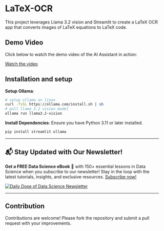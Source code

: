 # LaTeX-OCR

This project leverages Llama 3.2 vision and Streamlit to create a LaTeX OCR app that converts images of LaTeX equations to LaTeX code.

## Demo Video

Click below to watch the demo video of the AI Assistant in action:

[Watch the video](LaTeX-OCR.mp4)

## Installation and setup

**Setup Ollama**:
   ```bash
   # setup ollama on linux 
   curl -fsSL https://ollama.com/install.sh | sh
   # pull llama 3.2 vision model
   ollama run llama3.2-vision 
   ```


**Install Dependencies**:
   Ensure you have Python 3.11 or later installed.
   ```bash
   pip install streamlit ollama
   ```

---

## 📬 Stay Updated with Our Newsletter!
**Get a FREE Data Science eBook** 📖 with 150+ essential lessons in Data Science when you subscribe to our newsletter! Stay in the loop with the latest tutorials, insights, and exclusive resources. [Subscribe now!](https://join.dailydoseofds.com)

[![Daily Dose of Data Science Newsletter](https://github.com/patchy631/ai-engineering/blob/main/resources/join_ddods.png)](https://join.dailydoseofds.com)

---

## Contribution

Contributions are welcome! Please fork the repository and submit a pull request with your improvements.
